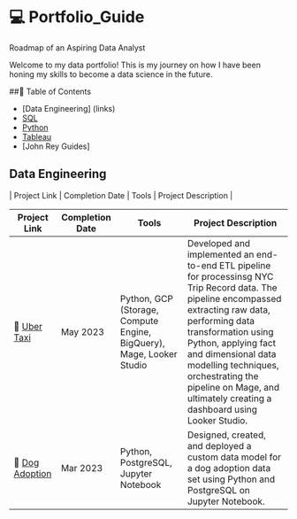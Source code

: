 # 💻 Portfolio_Guide
Roadmap of an Aspiring Data Analyst

Welcome to my data portfolio! This is my journey on how I have been honing my skills to become a data science in the future.

##📝 Table of Contents

- [Data Engineering] (links)
- [SQL](links)
- [Python](links)
- [Tableau](links)
- [John Rey Guides]

## Data Engineering

| Project Link | Completion Date | Tools | Project Description | 

| Project Link | Completion Date | Tools | Project Description | 
|---|---|---|---|
| 🚗 [Uber Taxi](https://github.com/katiehuangx/data-engineering/tree/main/Uber%20Project) | May 2023 | Python, GCP (Storage, Compute Engine, BigQuery), Mage, Looker Studio | Developed and implemented an end-to-end ETL pipeline for processinsg NYC Trip Record data. The pipeline encompassed extracting raw data, performing data transformation using Python, applying fact and dimensional data modelling techniques, orchestrating the pipeline on Mage, and ultimately creating a dashboard using Looker Studio. |
| 🐶 [Dog Adoption](https://github.com/katiehuangx/data-engineering/tree/main/Dog%20Adoption) | Mar 2023 |Python, PostgreSQL, Jupyter Notebook | Designed, created, and deployed a custom data model for a dog adoption data set using Python and PostgreSQL on Jupyter Notebook. |
